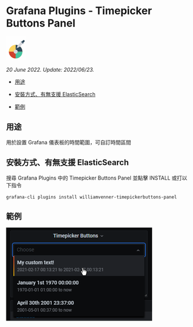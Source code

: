 # Grafana Plugins - Timepicker Buttons Panel

![img](timepicker_buttons_panel_icon.png)

*20 June 2022. Update: 2022/06/23.*

* [用途](#use)

* [安裝方式、有無支援 ElasticSearch](#install)

* [範例](#example)

<h2 id="use">用途</h2>

用於設置 Grafana 儀表板的時間範圍，可自訂時間區間

<h2 id="install">安裝方式、有無支援 ElasticSearch</h2>

搜尋 Grafana Plugins 中的 Timepicker Buttons Panel 並點擊 INSTALL 或打以下指令

    grafana-cli plugins install williamvenner-timepickerbuttons-panel

<h2 id="example">範例</h2>

![img](Timepicker.png)

